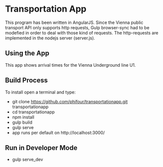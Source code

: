 # Transportation App
This program has been written in AngularJS.
Since the Vienna public transport API only supports http requests, Gulp browser-sync had to be 
modefied in order to deal with those kind of requests. The http-requests are implemented in the nodejs server (server.js). 

## Using the App
This app shows arrival times for the Vienna Underground line U1.

## Build Process
To install open a terminal and type:
- git clone https://github.com/phifour/transportationapp.git transportationapp
- cd transportationapp
- npm install
- gulp build
- gulp serve
- app runs per default on http://localhost:3000/

## Run in Developer Mode
- gulp serve_dev